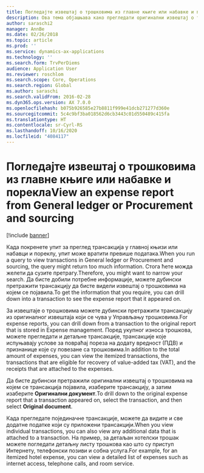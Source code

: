 ```yaml
---
title: Погледајте извештај о трошковима из главне књиге или набавке и порекла
description: Ова тема објашњава како прегледати оригинални извештај о трошковима на којем се појавила трансакција.
author: saraschi2
manager: AnnBe
ms.date: 02/26/2018
ms.topic: article
ms.prod: ''
ms.service: dynamics-ax-applications
ms.technology: ''
ms.search.form: TrvPerDiems
audience: Application User
ms.reviewer: roschlom
ms.search.scope: Core, Operations
ms.search.region: Global
ms.author: saraschi
ms.search.validFrom: 2016-02-28
ms.dyn365.ops.version: AX 7.0.0
ms.openlocfilehash: b075b926585e27b8811f999e41dcb271277d360e
ms.sourcegitcommit: 5c4c9bf3ba018562d6cb3443c01d550489c415fa
ms.translationtype: HT
ms.contentlocale: sr-Cyrl-RS
ms.lasthandoff: 10/16/2020
ms.locfileid: "4084117"
---
```

# <a name="view-an-expense-report-from-general-ledger-or-procurement-and-sourcing"></a><span data-ttu-id="6f3ff-103">Погледајте извештај о трошковима из главне књиге или набавке и порекла</span><span class="sxs-lookup"><span data-stu-id="6f3ff-103">View an expense report from General ledger or Procurement and sourcing</span></span>

[!include [banner](../includes/banner.md)]

<span data-ttu-id="6f3ff-104">Када покренете упит за преглед трансакција у главној књизи или набавци и пореклу, упит може вратити превише података.</span><span class="sxs-lookup"><span data-stu-id="6f3ff-104">When you run a query to view transactions in General ledger or Procurement and sourcing, the query might return too much information.</span></span> <span data-ttu-id="6f3ff-105">Стога ћете можда желети да сузите претрагу.</span><span class="sxs-lookup"><span data-stu-id="6f3ff-105">Therefore, you might want to narrow your search.</span></span> <span data-ttu-id="6f3ff-106">Да бисте добили потребне информације, можете дубински претражити трансакцију да бисте видели извештај о трошковима на којем се појавила.</span><span class="sxs-lookup"><span data-stu-id="6f3ff-106">To get the information that you require, you can drill down into a transaction to see the expense report that it appeared on.</span></span>

<span data-ttu-id="6f3ff-107">За извештаје о трошковима можете дубински претражити трансакцију из оригиналног извештаја који се чува у Управљању трошковима.</span><span class="sxs-lookup"><span data-stu-id="6f3ff-107">For expense reports, you can drill down from a transaction to the original report that is stored in Expense management.</span></span> <span data-ttu-id="6f3ff-108">Поред укупног износа трошкова, можете прегледати и детаљне трансакције, трансакције које испуњавају услове за повраћај пореза на додату вредност (ПДВ) и признанице које су повезане са трошковима.</span><span class="sxs-lookup"><span data-stu-id="6f3ff-108">In addition to the total amount of expenses, you can view the itemized transactions, the transactions that are eligible for recovery of value-added tax (VAT), and the receipts that are attached to the expenses.</span></span>

<span data-ttu-id="6f3ff-109">Да бисте дубински претражили оригинални извештај о трошковима на којем се трансакција појавила, изаберите трансакцију, а затим изаберите **Оригинални документ**.</span><span class="sxs-lookup"><span data-stu-id="6f3ff-109">To drill down to the original expense report that a transaction appeared on, select the transaction, and then select **Original document**.</span></span>

<span data-ttu-id="6f3ff-110">Када прегледате појединачне трансакције, можете да видите и све додатне податке који су приложени трансакцији.</span><span class="sxs-lookup"><span data-stu-id="6f3ff-110">When you view individual transactions, you can also view any additional data that is attached to a transaction.</span></span> <span data-ttu-id="6f3ff-111">На пример, за детаљан хотелски трошак можете погледати детаљну листу трошкова као што су приступ Интернету, телефонски позиви и собна услуга.</span><span class="sxs-lookup"><span data-stu-id="6f3ff-111">For example, for an itemized hotel expense, you can view a detailed list of expenses such as internet access, telephone calls, and room service.</span></span>
